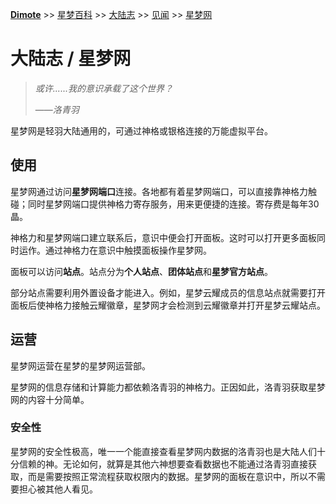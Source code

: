 **[Dimote](https://dimote.top)** >> [星梦百科](../../index.md) >> [大陆志](../../index.md#大陆志) >> [见闻](../../index.md#见闻) >> [星梦网](xingmengwang.md)

# 大陆志 / 星梦网

> *或许......我的意识承载了这个世界？*
>
> ——*洛青羽*

星梦网是轻羽大陆通用的，可通过神格或银格连接的万能虚拟平台。

## 使用

星梦网通过访问**星梦网端口**连接。各地都有着星梦网端口，可以直接靠神格力触碰；同时星梦网端口提供神格力寄存服务，用来更便捷的连接。寄存费是每年30晶。

神格力和星梦网端口建立联系后，意识中便会打开面板。这时可以打开更多面板同时运作。通过神格力在意识中触摸面板操作星梦网。

面板可以访问**站点**。站点分为**个人站点**、**团体站点**和**星梦官方站点**。

部分站点需要利用外置设备才能进入。例如，星梦云耀成员的信息站点就需要打开面板后使神格力接触云耀徽章，星梦网才会检测到云耀徽章并打开星梦云耀站点。

## 运营

星梦网运营在星梦的星梦网运营部。

星梦网的信息存储和计算能力都依赖洛青羽的神格力。正因如此，洛青羽获取星梦网的内容十分简单。

### 安全性

星梦网的安全性极高，唯一一个能直接查看星梦网内数据的洛青羽也是大陆人们十分信赖的神。无论如何，就算是其他六神想要查看数据也不能通过洛青羽直接获取，而是需要按照正常流程获取权限内的数据。星梦网的面板在意识中，所以不需要担心被其他人看见。
